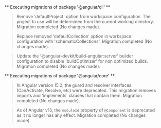 ** Executing migrations of package '@angular/cli' **

> Remove 'defaultProject' option from workspace configuration.
  The project to use will be determined from the current working directory.
  Migration completed (No changes made).

> Replace removed 'defaultCollection' option in workspace configuration with 'schematicCollections'.
  Migration completed (No changes made).

> Update the '@angular-devkit/build-angular:server' builder configuration to disable 'buildOptimizer' for non optimized builds.
  Migration completed (No changes made).

** Executing migrations of package '@angular/core' **

> In Angular version 15.2, the guard and resolver interfaces (CanActivate, Resolve, etc) were deprecated.
  This migration removes imports and 'implements' clauses that contain them.
  Migration completed (No changes made).

> As of Angular v16, the `moduleId` property of `@Component` is deprecated as it no longer has any effect.
  Migration completed (No changes made).
